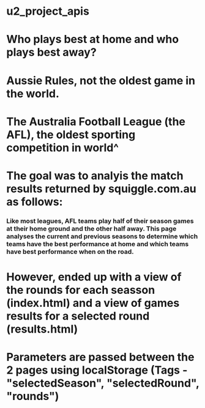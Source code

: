 # u2_project_apis

# Who plays best at home and who plays best away?

# Aussie Rules, not the oldest game in the world.  
# The Australia Football League (the AFL), the oldest sporting competition in world^

# The goal was to analyis the match results returned by squiggle.com.au as follows: 

### Like most leagues, AFL teams play half of their season games at their home ground and the other half away.  This page analyses the current and previous seasons to determine which teams have the best performance at home and which teams have best performance when on the road.  

# However, ended up with a view of the rounds for each seasson (index.html) and a view of games results for a selected round (results.html)

# Parameters are passed between the 2 pages using localStorage (Tags - "selectedSeason", "selectedRound", "rounds")



